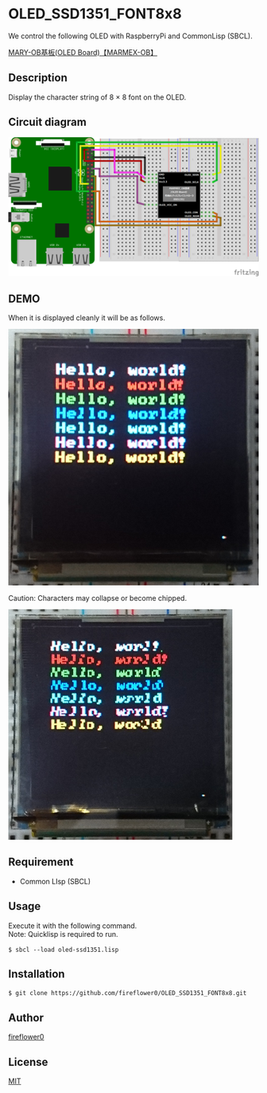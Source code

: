 # OLED_SSD1351_FONT8x8

We control the following OLED with RaspberryPi and CommonLisp (SBCL).

[MARY-OB基板(OLED Board)【MARMEX-OB】](https://www.marutsu.co.jp/pc/i/104614/)

## Description

Display the character string of 8 × 8 font on the OLED.

## Circuit diagram

![CircuitDiagram](https://github.com/fireflower0/OLED_SSD1351_FONT8x8/blob/master/img/ssd1351_circuit_full.png)

## DEMO

When it is displayed cleanly it will be as follows.  

![Demo1](https://github.com/fireflower0/OLED_SSD1351_FONT8x8/blob/master/img/oled-ssd1351-font8x8_01.png)  

Caution: Characters may collapse or become chipped.  

![Demo2](https://github.com/fireflower0/OLED_SSD1351_FONT8x8/blob/master/img/oled-ssd1351-font8x8_02.png)  

## Requirement

- Common LIsp (SBCL)

## Usage

Execute it with the following command.  
Note: Quicklisp is required to run.  

    $ sbcl --load oled-ssd1351.lisp

## Installation

    $ git clone https://github.com/fireflower0/OLED_SSD1351_FONT8x8.git

## Author

[fireflower0](https://twitter.com/fireflower0)

## License

[MIT](https://choosealicense.com/licenses/mit/)
